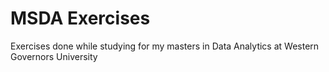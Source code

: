 # MSDA Exercises
 Exercises done while studying for my masters in Data Analytics at Western Governors University
